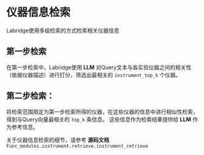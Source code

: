 # 仪器信息检索

Labridge使用多级检索的方式检索相关仪器信息

## 第一步检索
在第一步检索中，Labridge使用 **LLM** 对Query文本与各实验仪器之间的相关性（依据仪器描述）进行打分，筛选出最相关的 `instrument_top_k` 个仪器。

## 第二步检索：
将检索范围限定为第一步检索所得的仪器，在这些仪器的信息中进行相似性检索，得到与Query向量最相关的 `top_k` 条信息。
这些信息作为检索结果提供给 **LLM** 作为参考信息。

关于仪器信息检索的细节，请参考 **源码文档** `Func_modules.instrument.retrieve.instrument_retrieve`
